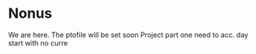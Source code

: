 # Nonus
We are here.
The ptofile will be set soon
Project part one
need to acc.
day start with no curre
